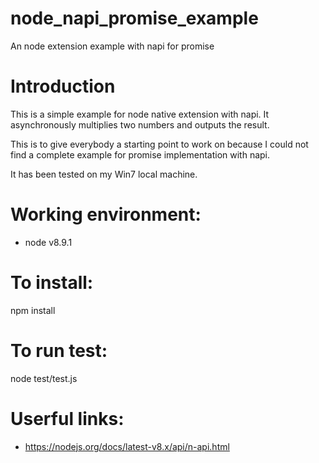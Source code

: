 # node_napi_promise_example
An node extension example with napi for promise

# Introduction
This is a simple example for node native extension with napi. It asynchronously multiplies two numbers and outputs the result.

This is to give everybody a starting point to work on because I could not find a complete example for promise implementation with napi.

It has been tested on my Win7 local machine.

# Working environment:
* node v8.9.1

# To install:
npm install

# To run test:
node test/test.js

# Userful links:
* https://nodejs.org/docs/latest-v8.x/api/n-api.html